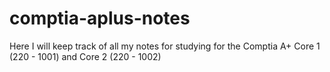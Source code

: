 # comptia-aplus-notes
Here I will keep track of all my notes for studying for the Comptia A+ Core 1 (220 - 1001) and Core 2 (220 - 1002)
